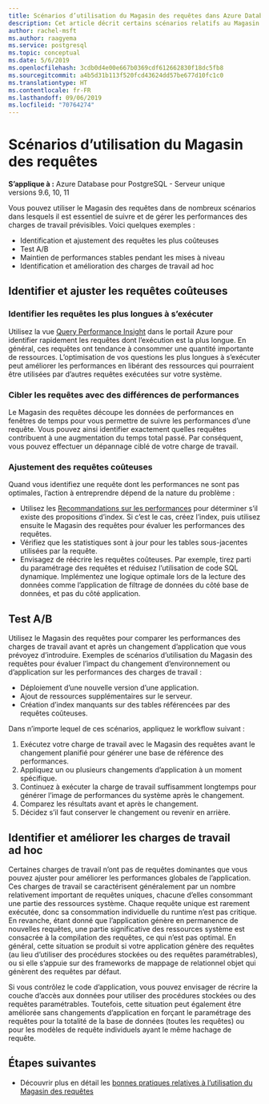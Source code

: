 ```yaml
---
title: Scénarios d’utilisation du Magasin des requêtes dans Azure Database pour PostgreSQL - Serveur unique
description: Cet article décrit certains scénarios relatifs au Magasin des requêtes dans Azure Database pour PostgreSQL - Serveur unique.
author: rachel-msft
ms.author: raagyema
ms.service: postgresql
ms.topic: conceptual
ms.date: 5/6/2019
ms.openlocfilehash: 3cdb0d4e00e667b0369cdf612662830f18dc5fb8
ms.sourcegitcommit: a4b5d31b113f520fcd43624dd57be677d10fc1c0
ms.translationtype: HT
ms.contentlocale: fr-FR
ms.lasthandoff: 09/06/2019
ms.locfileid: "70764274"
---
```

# <a name="usage-scenarios-for-query-store"></a>Scénarios d’utilisation du Magasin des requêtes

**S’applique à :** Azure Database pour PostgreSQL - Serveur unique versions 9.6, 10, 11

Vous pouvez utiliser le Magasin des requêtes dans de nombreux scénarios dans lesquels il est essentiel de suivre et de gérer les performances des charges de travail prévisibles. Voici quelques exemples : 
- Identification et ajustement des requêtes les plus coûteuses 
- Test A/B 
- Maintien de performances stables pendant les mises à niveau 
- Identification et amélioration des charges de travail ad hoc 

## <a name="identify-and-tune-expensive-queries"></a>Identifier et ajuster les requêtes coûteuses 

### <a name="identify-longest-running-queries"></a>Identifier les requêtes les plus longues à s’exécuter 
Utilisez la vue [Query Performance Insight](concepts-query-performance-insight.md) dans le portail Azure pour identifier rapidement les requêtes dont l’exécution est la plus longue. En général, ces requêtes ont tendance à consommer une quantité importante de ressources. L’optimisation de vos questions les plus longues à s’exécuter peut améliorer les performances en libérant des ressources qui pourraient être utilisées par d’autres requêtes exécutées sur votre système. 

### <a name="target-queries-with-performance-deltas"></a>Cibler les requêtes avec des différences de performances 
Le Magasin des requêtes découpe les données de performances en fenêtres de temps pour vous permettre de suivre les performances d’une requête. Vous pouvez ainsi identifier exactement quelles requêtes contribuent à une augmentation du temps total passé. Par conséquent, vous pouvez effectuer un dépannage ciblé de votre charge de travail.

### <a name="tuning-expensive-queries"></a>Ajustement des requêtes coûteuses 
Quand vous identifiez une requête dont les performances ne sont pas optimales, l’action à entreprendre dépend de la nature du problème : 
- Utilisez les [Recommandations sur les performances](concepts-performance-recommendations.md) pour déterminer s’il existe des propositions d’index. Si c’est le cas, créez l’index, puis utilisez ensuite le Magasin des requêtes pour évaluer les performances des requêtes. 
- Vérifiez que les statistiques sont à jour pour les tables sous-jacentes utilisées par la requête.
- Envisagez de réécrire les requêtes coûteuses. Par exemple, tirez parti du paramétrage des requêtes et réduisez l’utilisation de code SQL dynamique. Implémentez une logique optimale lors de la lecture des données comme l’application de filtrage de données du côté base de données, et pas du côté application. 


## <a name="ab-testing"></a>Test A/B 
Utilisez le Magasin des requêtes pour comparer les performances des charges de travail avant et après un changement d’application que vous prévoyez d’introduire. Exemples de scénarios d’utilisation du Magasin des requêtes pour évaluer l’impact du changement d’environnement ou d’application sur les performances des charges de travail : 
- Déploiement d’une nouvelle version d’une application. 
- Ajout de ressources supplémentaires sur le serveur. 
- Création d’index manquants sur des tables référencées par des requêtes coûteuses. 
 
Dans n’importe lequel de ces scénarios, appliquez le workflow suivant : 
1. Exécutez votre charge de travail avec le Magasin des requêtes avant le changement planifié pour générer une base de référence des performances. 
2. Appliquez un ou plusieurs changements d’application à un moment spécifique. 
3. Continuez à exécuter la charge de travail suffisamment longtemps pour générer l’image de performances du système après le changement. 
4. Comparez les résultats avant et après le changement. 
5. Décidez s’il faut conserver le changement ou revenir en arrière. 


## <a name="identify-and-improve-ad-hoc-workloads"></a>Identifier et améliorer les charges de travail ad hoc 
Certaines charges de travail n’ont pas de requêtes dominantes que vous pouvez ajuster pour améliorer les performances globales de l’application. Ces charges de travail se caractérisent généralement par un nombre relativement important de requêtes uniques, chacune d’elles consommant une partie des ressources système. Chaque requête unique est rarement exécutée, donc sa consommation individuelle du runtime n’est pas critique. En revanche, étant donné que l’application génère en permanence de nouvelles requêtes, une partie significative des ressources système est consacrée à la compilation des requêtes, ce qui n’est pas optimal. En général, cette situation se produit si votre application génère des requêtes (au lieu d’utiliser des procédures stockées ou des requêtes paramétrables), ou si elle s’appuie sur des frameworks de mappage de relationnel objet qui génèrent des requêtes par défaut. 
 
Si vous contrôlez le code d’application, vous pouvez envisager de récrire la couche d’accès aux données pour utiliser des procédures stockées ou des requêtes paramétrables. Toutefois, cette situation peut également être améliorée sans changements d’application en forçant le paramétrage des requêtes pour la totalité de la base de données (toutes les requêtes) ou pour les modèles de requête individuels ayant le même hachage de requête. 

## <a name="next-steps"></a>Étapes suivantes
- Découvrir plus en détail les [bonnes pratiques relatives à l’utilisation du Magasin des requêtes](concepts-query-store-best-practices.md)